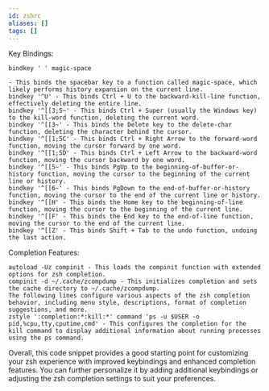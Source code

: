 ```yaml
---
id: zshrc
aliases: []
tags: []
---
```


Key Bindings:

    bindkey ' ' magic-space

    - This binds the spacebar key to a function called magic-space, which likely performs history expansion on the current line.
    bindkey '^U' - This binds Ctrl + U to the backward-kill-line function, effectively deleting the entire line.
    bindkey '^[[3;5~' - This binds Ctrl + Super (usually the Windows key) to the kill-word function, deleting the current word.
    bindkey '^[[3~' - This binds the Delete key to the delete-char function, deleting the character behind the cursor.
    bindkey '^[[1;5C' - This binds Ctrl + Right Arrow to the forward-word function, moving the cursor forward by one word.
    bindkey '^[[1;5D' - This binds Ctrl + Left Arrow to the backward-word function, moving the cursor backward by one word.
    bindkey '^[[5~' - This binds PgUp to the beginning-of-buffer-or-history function, moving the cursor to the beginning of the current line or history.
    bindkey '^[[6~' - This binds PgDown to the end-of-buffer-or-history function, moving the cursor to the end of the current line or history.
    bindkey '^[[H' - This binds the Home key to the beginning-of-line function, moving the cursor to the beginning of the current line.
    bindkey '^[[F' - This binds the End key to the end-of-line function, moving the cursor to the end of the current line.
    bindkey '^[[Z' - This binds Shift + Tab to the undo function, undoing the last action.

Completion Features:

    autoload -Uz compinit - This loads the compinit function with extended options for zsh completion.
    compinit -d ~/.cache/zcompdump - This initializes completion and sets the cache directory to ~/.cache/zcompdump.
    The following lines configure various aspects of the zsh completion behavior, including menu style, descriptions, format of completion suggestions, and more.
    zstyle ':completion:*:kill:*' command 'ps -u $USER -o pid,%cpu,tty,cputime,cmd' - This configures the completion for the kill command to display additional information about running processes using the ps command.

Overall, this code snippet provides a good starting point for customizing your zsh experience with improved keybindings and enhanced completion features. You can further personalize it by adding additional keybindings or adjusting the zsh completion settings to suit your preferences.
